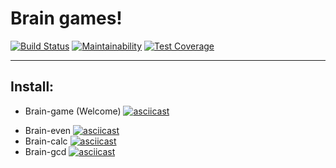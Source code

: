 # Brain games!
[![Build Status](https://travis-ci.org/kholifo/project-lvl1-s446.svg?branch=master)](https://travis-ci.org/kholifo/project-lvl1-s446)
[![Maintainability](https://api.codeclimate.com/v1/badges/f6b2004a01365ab0ee9a/maintainability)](https://codeclimate.com/github/kholifo/project-lvl1-s446/maintainability)
[![Test Coverage](https://api.codeclimate.com/v1/badges/f6b2004a01365ab0ee9a/test_coverage)](https://codeclimate.com/github/kholifo/project-lvl1-s446/test_coverage)
***

## Install:
* Brain-game (Welcome)
[![asciicast](https://asciinema.org/a/aoyZoSMSI4b23rADJPhYYuj4N.svg)](https://asciinema.org/a/aoyZoSMSI4b23rADJPhYYuj4N)
- Brain-even
[![asciicast](https://asciinema.org/a/i6bREItENEbdE613vNe2SCPXt.svg)](https://asciinema.org/a/i6bREItENEbdE613vNe2SCPXt)
- Brain-calc
[![asciicast](https://asciinema.org/a/YavkxlEKA1NVCV9BmhD8zfwiT.svg)](https://asciinema.org/a/YavkxlEKA1NVCV9BmhD8zfwiT)
- Brain-gcd
[![asciicast](https://asciinema.org/a/aRu6rb6LsjXrxg1TkO5lCVUer.svg)](https://asciinema.org/a/aRu6rb6LsjXrxg1TkO5lCVUer)
